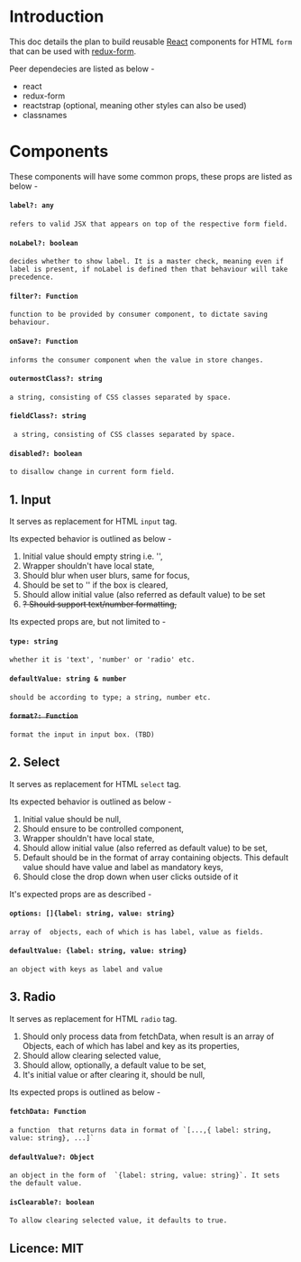# Introduction
This doc details the plan to build reusable [React](https://reactjs.org) components for HTML `form` that can be used with [redux-form](https://redux-form.com).

Peer dependecies are listed as below -
* react
* redux-form
* reactstrap (optional, meaning other styles can also be used)
* classnames
  
# Components

These components will have some common props, these props are listed as below -
#### `label?: any`  
    refers to valid JSX that appears on top of the respective form field.
#### `noLabel?: boolean` 
    decides whether to show label. It is a master check, meaning even if label is present, if noLabel is defined then that behaviour will take precedence.
#### `filter?: Function`
    function to be provided by consumer component, to dictate saving behaviour.
#### `onSave?: Function`
    informs the consumer component when the value in store changes.
#### `outermostClass?: string`
    a string, consisting of CSS classes separated by space.
#### `fieldClass?: string`
     a string, consisting of CSS classes separated by space.
#### `disabled?: boolean`
    to disallow change in current form field.

## 1. Input
It serves as replacement for HTML `input` tag.
    
Its expected behavior is outlined as below -

1. Initial value should empty string i.e. '',
3. Wrapper shouldn't have local state,
4. Should blur when user blurs, same for focus,
6. Should be set to '' if the box is cleared,
7. Should allow initial value (also referred as default value) to be set
8. ~~? Should support text/number formatting,~~

Its expected props are, but not limited to -
#### `type: string`
    whether it is 'text', 'number' or 'radio' etc.
#### `defaultValue: string & number`
    should be according to type; a string, number etc.
#### ~~`format?: Function`~~
    format the input in input box. (TBD)


## 2. Select
It serves as replacement for HTML `select` tag.

Its expected behavior is outlined as below -

1. Initial value should be null,
2. Should ensure to be controlled component,
3. Wrapper shouldn't have local state,
4. Should allow initial value (also referred as default value) to be set,
5. Default should be in the format of array containing objects. This default value should have value and label as mandatory keys,
6. Should close the drop down when user clicks outside of it

It's expected props are as described - 

#### `options: []{label: string, value: string}`
    array of  objects, each of which is has label, value as fields.
#### `defaultValue: {label: string, value: string}`
    an object with keys as label and value

## 3. Radio
It serves as replacement for HTML `radio` tag.

1. Should only process data from fetchData, when result is an array of Objects, each of which has label and key as its properties,
2. Should allow clearing selected value,
3. Should allow, optionally, a default value to be set,
4. It's initial value or after clearing it, should be null,

Its expected props is outlined as below -

#### `fetchData: Function ` 
    a function  that returns data in format of `[...,{ label: string, value: string}, ...]`
#### `defaultValue?: Object`  
    an object in the form of  `{label: string, value: string}`. It sets the default value.
#### `isClearable?: boolean`
    To allow clearing selected value, it defaults to true.

## Licence: MIT